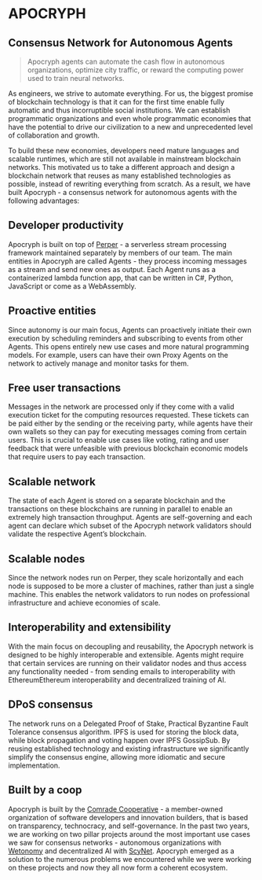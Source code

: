 # APOCRYPH
## Consensus Network for Autonomous Agents

> Apocryph agents can automate the cash flow in autonomous organizations, optimize city traffic, or reward the computing power used to train neural networks. 

As engineers, we strive to automate everything. For us, the biggest promise of blockchain technology is that it can for the first time enable fully automatic and thus incorruptible social institutions. We can establish programmatic organizations and even whole programmatic economies that have the potential to drive our civilization to a new and unprecedented level of collaboration and growth. 

To build these new economies, developers need mature languages and scalable runtimes, which are still not available in mainstream blockchain networks. This motivated us to take a different approach and design a blockchain network that reuses as many established technologies as possible, instead of rewriting everything from scratch. As a result, we have built Apocryph - a consensus network for autonomous agents with the following advantages:

## Developer productivity
Apocryph is built on top of [Perper](https://github.com/obecto/perper) - a serverless stream processing framework maintained separately by members of our team. The main entities in Apocryph are called Agents - they process incoming messages as a stream and send new ones as output. Each Agent runs as a containerized lambda function app, that can be written in C#, Python, JavaScript or come as a WebAssembly.

## Proactive entities
Since autonomy is our main focus, Agents can proactively initiate their own execution by scheduling reminders and subscribing to events from other Agents. This opens entirely new use cases and more natural programming models. For example, users can have their own Proxy Agents on the network to actively manage and monitor tasks for them.

## Free user transactions
Messages in the network are processed only if they come with a valid execution ticket for the computing resources requested. These tickets can be paid either by the sending or the receiving party, while agents have their own wallets so they can pay for executing messages coming from certain users. This is crucial to enable use cases like voting, rating and user feedback that were unfeasible with previous blockchain economic models that require users to pay each transaction.

## Scalable network
The state of each Agent is stored on a separate blockchain and the transactions on these blockchains are running in parallel to enable an extremely high transaction throughput. Agents are self-governing and each agent can declare which subset of the Apocryph network validators should validate the respective Agent’s blockchain. 

## Scalable nodes
Since the network nodes run on Perper, they scale horizontally and each node is supposed to be more a cluster of machines, rather than just a single machine. This enables the network validators to run nodes on professional infrastructure and achieve economies of scale. 

## Interoperability and extensibility
With the main focus on decoupling and reusability, the Apocryph network is designed to be highly interoperable and extensible. Agents might require that certain services are running on their validator nodes and thus access any functionality needed - from sending emails to interoperability with EthereumEthereum interoperability and decentralized training of AI.

## DPoS consensus
The network runs on a Delegated Proof of Stake, Practical Byzantine Fault Tolerance consensus algorithm. IPFS is used for storing the block data, while block propagation and voting happen over IPFS GossipSub. By reusing established technology and existing infrastructure we significantly simplify the consensus engine, allowing more idiomatic and secure implementation.

## Built by a coop
Apocryph is built by the [Comrade Cooperative](https://www.comrade.coop/) - a member-owned organization of software developers and innovation builders, that is based on transparency, technocracy, and self-governance. In the past two years, we are working on two pillar projects around the most important use cases we saw for consensus networks - autonomous organizations with [Wetonomy](https://www.wetonomy.com/) and decentralized AI with [ScyNet](https://www.scynet.ai/). Apocryph emerged as a solution to the numerous problems we encountered while we were working on these projects and now they all now form a coherent ecosystem.
